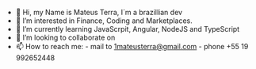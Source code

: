 - 👋 Hi, my Name is Mateus Terra, I´m a brazillian dev
- 👀 I’m interested in Finance, Coding and Marketplaces.
- 🌱 I’m currently learning JavaScrpit, Angular, NodeJS and TypeScript
- 💞️ I’m looking to collaborate on 
- 📫 How to reach me:
         - mail to 1mateusterra@gmail.com
        - phone +55 19 992652448

<!---
omateusterra/omateusterra is a ✨ special ✨ repository because its `README.md` (this file) appears on your GitHub profile.
You can click the Preview link to take a look at your changes.
--->
